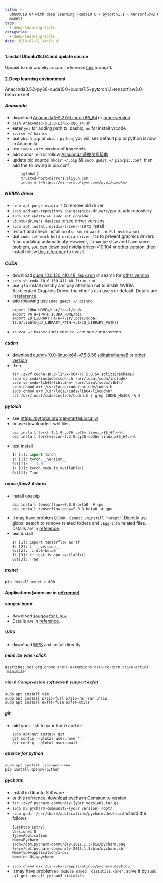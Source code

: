 ```yaml
---
title: >-
  Ubuntu18.04 with deep learning (cuda10.0 + pytorch1.1 + tensorflow2.0.0-beta +
  mxnet)
tags:
  - deep-learning-tools
categories:
  - deep-learning-tools
date: 2019-07-01 14:13:16
---
```



#### 1.install Ubuntu18.04 and update source
Update to mirrors.aliyun.com, reference [this](https://blog.csdn.net/hymanjack/article/details/80285400) in step 1.

#### 2.Deep learning environment
Anaconda3.5.2-py36+cuda10.0+cudnn7.5+pytorch1.1+tensorflow2.0-beta+mxnet
##### Anaconda
- download [Anaconda3-5.2.0-Linux-x86_64](https://mirrors.tuna.tsinghua.edu.cn/anaconda/archive/Anaconda3-5.2.0-Linux-x86_64.sh) or [other version](https://mirrors.tuna.tsinghua.edu.cn/anaconda/archive/) 
- `bash Anaconda3-5.2.0-Linux-x86_64.sh ` 
- enter `yes` for adding path to .bashrc, `no` for install vscode
- `source ~/.bashrc`
- use `which pip` or `which python`, you will see default pip or python is now in Anaconda.
- use `conda -V` to version of Anaconda
- add conda mirror follow [Anaconda 镜像使用帮助](https://mirror.tuna.tsinghua.edu.cn/help/anaconda/)
- update pip source, `mkdir ~/.pip` && `sudo gedit ~/.pip/pip.conf`, then add the following in pip.conf
    ```
        [global]
        trusted-host=mirrors.aliyun.com
        index-url=https://mirrors.aliyun.com/pypi/simple/
    ```
##### NVIDIA driver
- `sudo apt purge nvidia-*` to remove old driver
- `sudo add-apt-repository ppa:graphics-drivers/ppa` to add repository
- `sudo apt update && sudo apt upgrade`
- `ubuntu-drivers devices`  to see driver versions
- `sudo apt install nvidia-driver-410` to install
- restart and check install `nvidia-smi` or `watch -n 0.1 nvidia-smi`
- use `sudo apt-mark hold nvidia-driver-410` to prevent graphics drivers from updating automatically
However, it may be slow and have some problem, you can download [nvidia-driver-410.104](http://us.download.nvidia.com/XFree86/Linux-x86_64/410.104/NVIDIA-Linux-x86_64-410.104.run) or other [version](https://www.nvidia.com/Download/Find.aspx?lang=en-us), then install follow [this reference](https://juejin.im/post/5c83abb4f265da2da67c6173) to install.

##### CUDA 
- download [cuda_10.0.130_410.48_linux.run](https://developer.nvidia.com/compute/cuda/10.0/Prod/local_installers/cuda_10.0.130_410.48_linux) or search for [other version](https://developer.nvidia.com/cuda-zone)
- `sudo sh cuda_10.0.130_410.48_linux.run` 
- use `q` to install directly and pay attention not to install NVIDIA Accelerated Graphics Driver, the other's can use `y` or default. Details are in [reference](https://blog.csdn.net/qq_32408773/article/details/84112166).
- add following use `sudo gedit ~/.bashrc`
    ```
    export CUDA_HOME=/usr/local/cuda 
    export PATH=$PATH:$CUDA_HOME/bin 
    export LD_LIBRARY_PATH=/usr/local/cuda-10.0/lib64${LD_LIBRARY_PATH:+:${LD_LIBRARY_PATH}}
    ```
- `source ~/.bashrc` and use `nvcc -V` to see cuda version

##### cudnn
- download [cudnn-10.0-linux-x64-v7.5.0.56.solitairetheme8](https://developer.download.nvidia.cn/compute/machine-learning/cudnn/secure/v7.5.0.56/prod/10.0_20190219/cudnn-10.0-linux-x64-v7.5.0.56.tgz?rIGNHCi7ouqaocMZS_7MIYDmirXC-NaXZ6O05M1wFptPs6erdFe6PdoRf33k6jIbKMbf8-IhhfkEbBinatU9Jt7d-HBC3ru4VfUTk2tV4_Y1bMRYNbmfwqH_pL0awE_DNb6M7tt164WR15RpB-3YqwcE3AgF04L7Vc0tGpiJAhaTiKYr6RTFP3U3rrfSio4hVOoXIXHmamSxprR6pYptIrGpsLM) or [other version](https://developer.nvidia.com/rdp/cudnn-archive)
- then
    ```
    tar -zxvf cudnn-10.0-linux-x64-v7.5.0.56.solitairetheme8
    sudo cp cuda/include/cudnn.h /usr/local/cuda/include/ 
    sudo cp cuda/lib64/libcudnn* /usr/local/cuda/lib64/ 
    sudo chmod a+r /usr/local/cuda/include/cudnn.h 
    sudo chmod a+r /usr/local/cuda/lib64/libcudnn*
    cat /usr/local/cuda/include/cudnn.h | grep CUDNN_MAJOR -A 2
    ```

##### pytorch
- see https://pytorch.org/get-started/locally/
- or use downloaded .whl files 
    ```
    pip install torch-1.1.0-cp36-cp36m-linux_x86_64.whl
    pip install torchvision-0.3.0-cp36-cp36m-linux_x86_64.whl
    ```
- test install
    ``` python
    In [1]: import torch
    In [2]: torch.__version__
    Out[2]: '1.1.0'
    In [3]: torch.cuda.is_available()
    Out[3]: True
    ```

##### tensorflow2.0-beta
- install use pip
    ```
    pip install tensorflow==2.0.0-beta0  # cpu
    pip install tensorflow-gpu==2.0.0-beta0  # gpu
    ```
- It may have problem `ERROR: Cannot uninstall 'wrapt'`. Directly use  global search to remove related folders and `.Egg-info` related files. Details are in [reference](https://www.jianshu.com/p/28e2ae6fbd75).
- test install 
    ```
    In [1]: import tensorflow as tf
    In [2]: tf.__version__
    Out[2]: '2.0.0-beta0'
    In [3]: tf.test.is_gpu_available()
    Out[3]: True
    ```

##### mxnet
```
pip install mxnet-cu100
```

#### Applications(some are in [reference](https://blog.csdn.net/hymanjack/article/details/80285400))

##### sougou input
- download [sougou for Linux](https://pinyin.sogou.com/linux/?r=pinyin)
- Details are in [reference](https://blog.csdn.net/lupengCSDN/article/details/80279177).

##### WPS
- download [WPS](https://www.v2ex.com/t/460732) and install directly

##### minmize when click
```
gsettings set org.gnome.shell.extensions.dash-to-dock click-action 'minimize'
```

##### vim & Compression software & support exfat
```
sudo apt install vim
sudo apt install p7zip-full p7zip-rar rar unzip
sudo apt install exfat-fuse exfat-utils
```

##### git
- add your .ssh to your home and init
    ```
    sudo apt-get install git
    git config --global user.name ''
    git config --global user.email 
    ```

##### opencv for python
```
sudo apt install libopencv-dev
pip install opencv-python
```

##### pycharm
- install in Ubuntu Software
- or [this reference](https://blog.csdn.net/WANG_yu09/article/details/81630941), download [pycharm Community version](https://www.jetbrains.com/pycharm/download/#section=linux)
- `tar -zxvf pycharm-community-{your version}.tar.gz`
- `sudo mv pycharm-community-{your version} /opt/`
- `sudo gedit /usr/share/applications/pycharm.desktop` and add the follows
    ```
    [Desktop Entry]
    Version=1.0
    Type=Application
    Name=Pycharm
    Icon=/opt/pycharm-community-2019.1.3/bin/pycharm.png
    Exec=/opt/pycharm-community-2019.1.3/bin/pycharm.sh
    MimeType=application/x-py;
    Name[en_US]=pycharm
    ```
- `sudo chmod u+x /usr/share/applications/pycharm.desktop`
- It may have problem `No module named 'distutils.core'`, solve it by 
  `sudo apt-get install python3-distutils`


